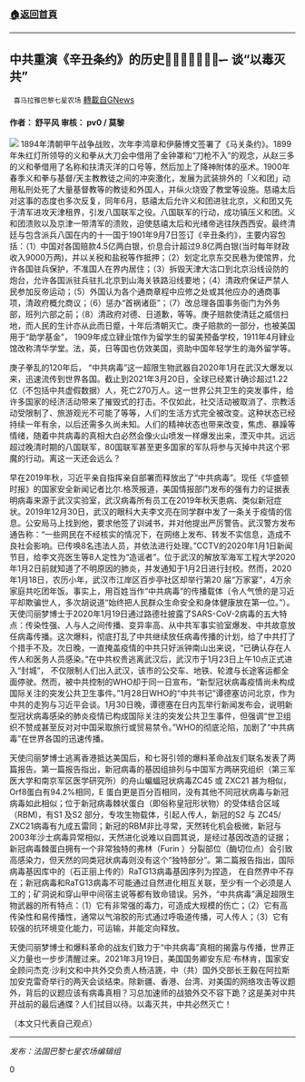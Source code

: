 ###  [:house:返回首頁](https://github.com/ourhimalayas/txt)
---

## 中共重演《辛丑条约》的历史？̶̶̶̶̶̅-̶- 谈“以毒灭共”
` 喜马拉雅巴黎七星农场` [轉載自GNews](https://gnews.org/zh-hans/995547/)

#### 作者：  舒平风 审核： pv0 / 莫黎
![]()![](https://gnews.org/wp-content/uploads/2021/03/cover-16.jpg)
1894年清朝甲午战争战败，次年李鸿章和伊藤博文签署了《马关条约》。1899年朱红灯所领导的义和拳从大刀会中借用了金钟罩和“刀枪不入”的观念，从赵三多的义和拳借用了名称和扶清灭洋的口号等，然后加上了降神附体的巫术。1900年春季义和拳与基督/天主教教徒之间的冲突激化，发展为武装排外的「义和团」动用私刑处死了大量基督教等的教徒和外国人，并纵火烧毁了教堂等设施。慈禧太后对这事的态度也多次反复，同年6月，慈禧太后允许义和团进驻北京，义和团又先于清军进攻天津租界，引发八国联军之役。八国联军的行动，成功镇压义和团。义和团溃败以及京津一带清军的溃败，迫使慈禧太后和光绪帝逃往陕西西安。最终清廷与包含派兵八国在内的十一国于1901年9月7日签订《辛丑条约》，主要内容包括：（1）中国对各国赔款4.5亿两白银，价息合计超过9.8亿两白银(当时每年财政收入9000万两)，并以关税和盐税等作抵押；（2）划定北京东交民巷为使馆界，允许各国驻兵保护，不准国人在界内居住；（3）拆毁天津大沽口到北京沿线设防的炮台，允许各国派驻兵驻扎北京到山海关铁路沿线要地；（4）清政府保证严禁人民参加反帝运动；（5）外国认为各个通商章程中应修之处或其他应办的通商事项，清政府概允商议；（6）惩办“首祸诸臣”；（7）改总理各国事务衙门为外务部，班列六部之前；（8）清政府对德、日道歉，等等。庚子赔款使清廷之威信扫地，而人民的生计亦从此而日蹙，十年后清朝灭亡。庚子赔款的一部分，也被美国用于“助学基金”， 1909年成立肄业馆作为留学生的留美预备学校，1911年4月肄业馆改称清华学堂。法，英，日等国也仿效美国，资助中国年轻学生的海外留学等。

庚子拳乱的120年后， “中共病毒”这一超限生物武器自2020年1月在武汉大爆发以来，迅速流传到世界各国。截止到2021年3月20日，全球已经累计确诊超过1.22亿（不包括中共虚假数据）人，死亡270万人。这一世界公共卫生的突发事件，给许多国家的经济活动带来了摧毁式的打击。不仅如此，社交活动被取消了、宗教活动受限制了、旅游观光不可能了等等，人们的生活方式完全被改变。这种状态已经持续一年有余，以后还需多久尚未知。人们的精神状态也带来改变，焦虑、暴躁等情绪，随着中共病毒的真相大白必然会像火山喷发一样爆发出来，湮灭中共。远远超过晚清时期的八国联军，80国联军甚至更多国家的军队将参与灭掉中共这个邪魔的行动。离这一天还会远么？

早在2019年秋，习近平亲自指挥亲自部署而释放出了“中共病毒”。现任《华盛顿时报》的国家安全新闻记者比尔.格茨报道，美国情报部门发布的强有力的证据表明病毒来源于武汉实验室，武汉病毒所有员工在2019年秋天患病、类似新冠症状。2019年12月30日，武汉的眼科大夫李文亮在同学群中发了一条关于疫情的信息。公安局马上找到他，要求他签了训诫书，并对他提出严厉警告。武汉警方发布通告称：“一些网民在不经核实的情况下，在网络上发布、转发不实信息，造成不良社会影响。已传唤8名违法人员，并依法进行处理。”CCTV的2020年1月1日新闻节目，给李文亮医生等8人定性为“造谣者”。位于武汉的解放军海军工程大学2020年1月2日前就知道了不明原因的肺炎，并发通知于1月2日进行封校。然而，2020年1月18日，农历小年，武汉市江岸区百步亭社区却举行第20 届“万家宴”，4万余家庭共吃团年饭。事实上，用百姓当作“中共病毒”的传播载体（令人气愤的是习近平却欺骗世人，多次胡说道“始终把人民群众生命安全和身体健康放在第一位。”）。天使闫丽梦博士于2020年1月19日通过路德社披露了SARS-CoV-2病毒的五大特点：传染性强、人与人之间传播、变异率高、从中共军事实验室爆发、中共故意放任病毒传播。这次爆料，彻底打乱了中共继续放任病毒传播的计划，给了中共打了个措手不及。次日晚，一直掩盖疫情的中共只好派钟南山出来说，“已确认存在人传人和医务人员感染。”在中共权贵逃离武汉后，武汉市于1月23日上午10点正式进入“封城”， 不仅限制人们出入武汉，该市的公交车、地铁、轮渡与长途客运都全面停驶。然而，被中共控制的WHO却于同一日宣布，“新型冠状病毒疫情尚未构成国际关注的突发公共卫生事件。”1月28日WHO的“中共书记”谭德塞访问北京，作为中共的走狗与习近平会谈。1月30日晚，谭德塞在日内瓦举行新闻发布会，说明新型冠状病毒感染的肺炎疫情已构成国际关注的突发公共卫生事件，但强调“世卫组织不赞成甚至反对对中国采取旅行或贸易禁令。”WHO的彻底沦陷，加剧了“中共病毒”在世界各国的迅速传播。

天使闫丽梦博士逃离香港抵达美国后，和七哥引领的爆料革命战友们联名发表了两篇报告。第一篇报告指出，新冠病毒的基因组排列与中国军方两硏究组织（第三军医大学和南京军区医学研究所）的舟山蝙蝠冠状病毒ZC45 或 ZXC21 甚为相似， Orf8蛋白有94.2%相同，E 蛋白更是百分百相同，没有其他不同冠状病毒与新冠病毒如此相似；位于新冠病毒棘状蛋白（即俗称皇冠形状物）的受体结合区域（RBM)，有S1 及S2 部分，专攻生物载体，引起人传人，新冠的S2 与 ZC45/ ZXC21病毒有九成五雷同；新冠的RBM非比寻常，天然转化机会极微，新冠与2003年沙士病毒异常相似，天然进化说难以自圆其说，是经过基因改造的证据；新冠病毒棘蛋白拥有一个非常独特的弗林（Furin ）分裂部位（酶切位点）会引致高感染力，但天然的同类冠状病毒则没有这个“独特部分”。第二篇报告指出，国际病毒基因库中的（石正丽上传的）RaTG13病毒基因序列为捏造， 在自然界中不存在；新冠病毒和RaTG13病毒不可能通过自然进化相互关联，至少有一个必须是人工的；矿洞说和穿山甲中间宿主说等都有致命错误。另外，“中共病毒”满足超限生物武器的所有特点：（1）它有非常强的毒力，可造成大规模的伤亡；（2）它有高传染性和易传播性，通常以气溶胶的形式通过呼吸道传播，可人传人；（3）它有较强的抗环境变化能力，可运输，并能定向释放。

天使闫丽梦博士和爆料革命的战友们致力于“中共病毒”真相的揭露与传播，世界正义力量也一步步清醒过来。2021年3月19日，美国国务卿安东尼·布林肯，国家安全顾问杰克·沙利文和中共外交负责人杨洁篪，中（共）国外交部长王毅在阿拉斯加安克雷奇举行的两天会谈结束。除新疆、香港、台湾、对美国的网络攻击等议题外，背后的议题应该有病毒真相？习总加速师的战狼外交不容下跪？这是美对中共开战前的最后通牒？人们拭目以待。以毒灭共，中共必然灭亡！

（本文只代表自己观点）

* * *

*发布：法国巴黎七星农场编辑组*

0
